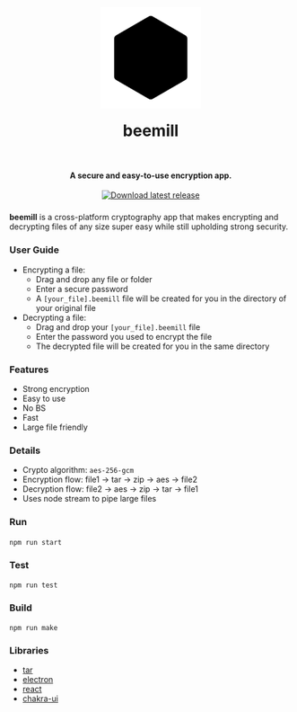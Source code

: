 <h1 align="center">
  <br>
  <a href="https://github.com/nullicorn/beemill"><img src="./src/assets/icon.png" alt="beemill" width="180" style= "margin-bottom: 1rem"></a>
  <br>
  beemill
  <br>
  <br>
</h1>

<h4 align="center">A secure and easy-to-use encryption app.</h4>
<p align="center">
    <a href="https://github.com/nullicorn/beemill/releases/latest">
        <img src="https://img.shields.io/badge/Download-1.0-blue.svg"
            alt="Download latest release" style= "margin-bottom: 0.5rem" height="25px">
    </a>
</p>

**beemill** is a cross-platform cryptography app that makes encrypting and decrypting files
of any size super easy while still upholding strong security.

### User Guide

* Encrypting a file:
  * Drag and drop any file or folder
  * Enter a secure password
  * A `[your_file].beemill` file will be created for you in the directory
    of your original file
* Decrypting a file:
  * Drag and drop your `[your_file].beemill` file
  * Enter the password you used to encrypt the file
  * The decrypted file will be created for you in the same directory

### Features

* Strong encryption
* Easy to use
* No BS
* Fast
* Large file friendly

### Details

* Crypto algorithm: `aes-256-gcm`
* Encryption flow: file1 -> tar -> zip -> aes -> file2
* Decryption flow: file2 -> aes -> zip -> tar -> file1
* Uses node stream to pipe large files

### Run

`npm run start`

### Test

`npm run test`

### Build

`npm run make`

### Libraries

* [tar](https://www.npmjs.com/package/tar)
* [electron](https://www.electronjs.org/)
* [react](https://reactjs.org/)
* [chakra-ui](https://chakra-ui.com/)
